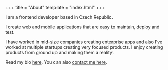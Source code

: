 +++
title = "About"
template = "index.html"
+++

I am a frontend developer based in Czech Republic.

I create web and mobile applications that are easy to maintain, deploy and test.

I have worked in mid-size companies creating enterprise apps and also I've worked
at multiple startups creating very focused products.
I enjoy creating products from ground up and making them a reality.

Read my bio [here](https://linkedin.com/in/ondrejsynacek).
You can also [contact me here](/contact).

